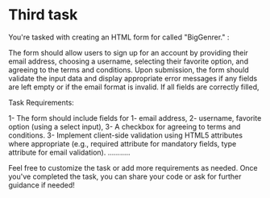 # Third task

You're tasked with creating an HTML form for  called "BigGenrer."  :

The form should allow users to sign up for an account by providing their email address,
choosing a username,
selecting their favorite option, 
and agreeing to the terms and conditions.
 Upon submission, the form should validate the input data and display appropriate error messages if any fields are left empty or if the email format is invalid. If all fields are correctly filled, 

Task Requirements:

1- The form should include fields for
1- email address,
2- username, favorite option (using a select input),
3- A checkbox for agreeing to terms and conditions.
3- Implement client-side validation using HTML5 attributes where appropriate (e.g., required attribute for mandatory fields, type attribute for email validation).
...........

Feel free to customize the task or add more requirements as needed. Once you've completed the task, you can share your code or ask for further guidance if needed!
